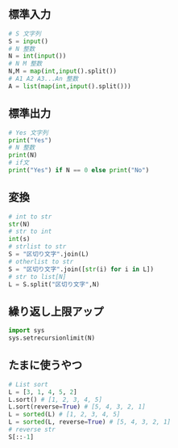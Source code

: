 ## 標準入力

```python
# S 文字列
S = input()
# N 整数
N = int(input())
# N M 整数
N,M = map(int,input().split())
# A1 A2 A3...An 整数
A = list(map(int,input().split()))
```

## 標準出力

```python
# Yes 文字列
print("Yes")
# N 整数
print(N)
# if文
print("Yes") if N == 0 else print("No")
```
## 変換

```python
# int to str
str(N)
# str to int
int(s)
# strlist to str
S = "区切り文字".join(L)
# otherlist to str
S = "区切り文字".join([str(i) for i in L])
# str to list[N]
L = S.split("区切り文字",N)
```

## 繰り返し上限アップ

```python
import sys
sys.setrecursionlimit(N)
```

## たまに使うやつ

```python
# List sort
L = [3, 1, 4, 5, 2]
L.sort() # [1, 2, 3, 4, 5]
L.sort(reverse=True) # [5, 4, 3, 2, 1]
L = sorted(L) # [1, 2, 3, 4, 5]
L = sorted(L, reverse=True) # [5, 4, 3, 2, 1]
# reverse str
S[::-1]
```
